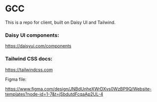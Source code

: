 # GCC

This is a repo for client, built on Daisy UI and Tailwind.

### Daisy UI components:

https://daisyui.com/components

### Tailwind CSS docs:

https://tailwindcss.com

Figma file:

https://www.figma.com/design/JNBdUnheXWrDXvs0WzBP9Q/Website-templates?node-id=1-7&t=jSbdutdFcqaAp2UL-4